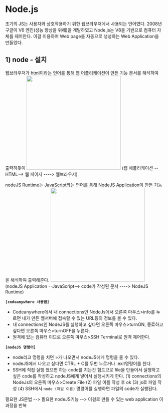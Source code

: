 Node.js
======================================================
초기의 JS는 사용자와 상호작용하기 위한 웹브라우저에서 사용되는 언어였다. 2008년 구글이 V6 엔진(성능 향상을 위해)을 계발하였고 Node.js는 V8을 기반으로 컴퓨터 자체를 제어한다. 이걸 이용하여 Web page를 자동으로 생성하는 Web Application을 만들었다.

## 1) node - 설치
웹브라우저가 html이라는 언어를 통해 웹 어플리케이션이 만든 기능 문서를 해석하여 출력하듯이
<img src="06.png" height="300">
(웹 애플리케이션 --HTML--> 웹 페이지 ----> 웹브라우저)

nodeJS Runtime는 JavaScript라는 언어를 통해 NodeJS Application이 만든 기능을 해석하여 출력해준다.
<img src="05.png" height="300">
(nodeJS Application --JavaScript--> code가 작성된 문서 ----> NodeJS Runtime)

**`[codeanywhere 사용법]`**
- Codeanywhere에서 내 connections인 NodeJs에서 오른쪽 마우스>info를 누르면 내가 만든 웹서버에 접속할 수 있는 URL등의 정보를 볼 수 있다.
- 내 connections인 NodeJS를 실행하고 싶다면 오른쪽 마우스>turnON, 종료하고 싶다면 오른쪽 마우스>turnOFF을 누른다.
- 원격에 있는 컴퓨터 이므로 오른쪽 마우스>SSH Terminal로 원격 제어한다.

**`[nodeJS 명령어]`**
- node라고 명령을 치면 >가 나오면서 nodeJS에게 명령을 줄 수 있다.
- nodeJS에서 나오고 싶다면 CTRL + C를 두번 누르거나 .exit명령어를 친다.
- SSH에 직접 실행 했으면 하는 code를 치는건 힘드므로 file을 만들어서 실행하고 싶은 code를 작성하고 nodeJS에게 넣어서 실행시키게 한다.
(1) connections의 NodeJs의 오른쪽 마우스>Create File
(2) 파일 이름 작성 후 ok
(3) js로 파일 작성
(4) SSH에서 `node (파일 이름)` 명령어를 실행하면 파일의 code가 실행된다. 

필요한 JS문법 --> 필요한 nodeJS기능 --> 이걸로 만들 수 있는 web application
이 과정을 반복